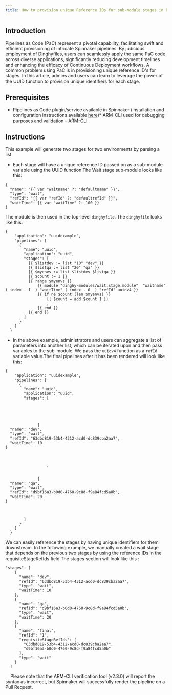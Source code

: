 ```yaml
---
title: How to provision unique Reference IDs for sub-module stages in Pipelines as Code (Dinghy) using UUIDv4
---
```


## Introduction
Pipelines as Code (PaC) represent a pivotal capability, facilitating swift and efficient provisioning of intricate Spinnaker pipelines. By judicious employment of Dinghyfiles, users can seamlessly apply the same PaC code across diverse applications, significantly reducing development timelines and enhancing the efficacy of Continuous Deployment workflows.
A common problem using PaC is in provisioning unique reference ID's for stages. In this article, admins and users can learn to leverage the power of the UUID function to provision unique identifiers for each stage.

## Prerequisites
* Pipelines as Code plugin/service available in Spinnaker (installation and configuration instructions available [here](https://docs.armory.io/plugins/pipelines-as-code/install/armory-cd/))* ARM-CLI used for debugging purposes and validation - [ARM-CLI](https://docs.armory.io/plugins/pipelines-as-code/arm-cli/)

## Instructions
This example will generate two stages for two environments by parsing a list.
* Each stage will have a unique reference ID passed on as a sub-module variable using the UUID function.The Wait stage sub-module looks like this:
```
{
  "name": "{{ var "waitname" ?: "defaultname" }}",
  "type": "wait",
  "refId": "{{ var "refId" ?: "defaultrefId" }}",
  "waitTime": {{ var "waitTime" ?: 100 }}
}
```

The module is then used in the top-level ```dinghyfile```. The ```dinghyfile``` looks like this:
```
{
    "application": "uuidexample",
    "pipelines": [
      {
        "name": "uuid",
        "application": "uuid",
        "stages": [
          {{ $listdev := list "10" "dev" }}
          {{ $listqa := list "20" "qa" }}
          {{ $myenvs := list $listdev $listqa }}
          {{ $count := 1 }}
          {{ range $myenvs }}
              {{ module "dinghy-modules/wait.stage.module"  "waitname" ( index . 1  ) "waitTime" ( index . 0  ) "refId" uuidv4 }}
              {{ if ne $count (len $myenvs) }}
                  {{ $count = add $count 1 }}
                  ,
              {{ end }}
          {{ end }}
        ]
      }
    ]
  }
```
* In the above example, administrators and users can aggregate a list of parameters into another list, which can be iterated upon and then pass variables to the sub-module. We pass the ```uuidv4``` function as a ```refId``` variable value.The final pipelines after it has been rendered will look like this:
```
{
    "application": "uuidexample",
    "pipelines": [
      {
        "name": "uuid",
        "application": "uuid",
        "stages": [
          
          
          
          
          
              {
  "name": "dev",
  "type": "wait",
  "refId": "63dbd819-53b4-4312-acd0-dc839cba2aa7",
  "waitTime": 10
}

              
                  
                  ,
              
          
              {
  "name": "qa",
  "type": "wait",
  "refId": "d9bf16a3-b0d0-4760-9c8d-f9a84fcd5a0b",
  "waitTime": 20
}

              
          
        ]
      }
    ]
  }
```

We can easily reference the stages by having unique identifiers for them downstream. In the following example, we manually created a wait stage that depends on the previous two stages by using the reference IDs in the requisiteStageRefIds field
The stages section will look like this : 
```
"stages": [
    {
      "name": "dev",
      "refId": "63dbd819-53b4-4312-acd0-dc839cba2aa7",
      "type": "wait",
      "waitTime": 10
    },
    {
      "name": "qa",
      "refId": "d9bf16a3-b0d0-4760-9c8d-f9a84fcd5a0b",
      "type": "wait",
      "waitTime": 20
    },
    {
      "name": "final",
      "refId": "1",
      "requisiteStageRefIds": [
        "63dbd819-53b4-4312-acd0-dc839cba2aa7",
        "d9bf16a3-b0d0-4760-9c8d-f9a84fcd5a0b"
      ],
      "type": "wait"
    }
  ]
```
 
 
Please note that the ARM-CLI verification tool (v2.3.0) will report the syntax as incorrect, but Spinnaker will successfully render the pipeline on a Pull Request.

